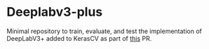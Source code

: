 # Deeplabv3-plus

Minimal repository to train, evaluate, and test the implementation of DeepLabV3+ added to KerasCV as part of [this](https://github.com/keras-team/keras-cv/pull/1831) PR.
